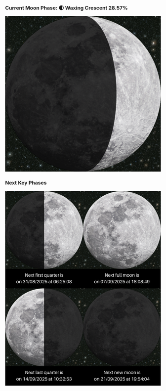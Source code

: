### Current Moon Phase: 🌒 Waxing Crescent 28.57%
![Moon Phase](moonphase.png)
### Next Key Phases
![Gallery](gallery.png)